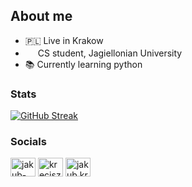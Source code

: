 ## About me
- 🇵🇱 Live in Krakow
- <img width="16" src="https://user-images.githubusercontent.com/93099511/147900026-69716fff-2473-4111-8560-4a5977f49665.png"> CS student, Jagiellonian University
- 📚 Currently learning python



### Stats
[![GitHub Streak](https://github-readme-streak-stats.herokuapp.com?user=JKrecisz&hide_border=true&date_format=M%20j%5B%2C%20Y%5D&background=DD272700&currStreakNum=A8A8A8&sideNums=FF912C&currStreakLabel=FF912C&sideLabels=939393&dates=8B8B8B)](https://git.io/streak-stats)

### Socials
<a href="https://linkedin.com/in/jakub-kręcisz-35ab24225" target="blank"><img align="center" src="https://raw.githubusercontent.com/rahuldkjain/github-profile-readme-generator/master/src/images/icons/Social/linked-in-alt.svg" alt="jakub-kręcisz-35ab24225" height="30" width="40" /></a>
<a href="https://fb.com/krecisz.jakub" target="blank"><img align="center" src="https://raw.githubusercontent.com/rahuldkjain/github-profile-readme-generator/master/src/images/icons/Social/facebook.svg" alt="krecisz.jakub" height="30" width="40" /></a>
<a href="https://instagram.com/jakub.krecisz" target="blank"><img align="center" src="https://raw.githubusercontent.com/rahuldkjain/github-profile-readme-generator/master/src/images/icons/Social/instagram.svg" alt="jakub.krecisz" height="30" width="40" /></a>
